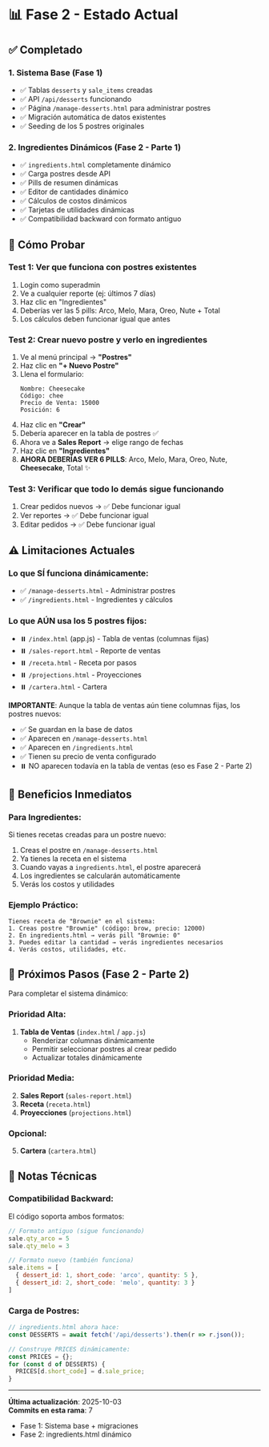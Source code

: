 # 📊 Fase 2 - Estado Actual

## ✅ Completado

### 1. Sistema Base (Fase 1)
- ✅ Tablas `desserts` y `sale_items` creadas
- ✅ API `/api/desserts` funcionando
- ✅ Página `/manage-desserts.html` para administrar postres
- ✅ Migración automática de datos existentes
- ✅ Seeding de los 5 postres originales

### 2. Ingredientes Dinámicos (Fase 2 - Parte 1)
- ✅ `ingredients.html` completamente dinámico
- ✅ Carga postres desde API
- ✅ Pills de resumen dinámicas
- ✅ Editor de cantidades dinámico
- ✅ Cálculos de costos dinámicos
- ✅ Tarjetas de utilidades dinámicas
- ✅ Compatibilidad backward con formato antiguo

## 🧪 Cómo Probar

### Test 1: Ver que funciona con postres existentes
1. Login como superadmin
2. Ve a cualquier reporte (ej: últimos 7 días)
3. Haz clic en "Ingredientes"
4. Deberías ver las 5 pills: Arco, Melo, Mara, Oreo, Nute + Total
5. Los cálculos deben funcionar igual que antes

### Test 2: Crear nuevo postre y verlo en ingredientes
1. Ve al menú principal → **"Postres"**
2. Haz clic en **"+ Nuevo Postre"**
3. Llena el formulario:
   ```
   Nombre: Cheesecake
   Código: chee
   Precio de Venta: 15000
   Posición: 6
   ```
4. Haz clic en **"Crear"**
5. Debería aparecer en la tabla de postres ✅
6. Ahora ve a **Sales Report** → elige rango de fechas
7. Haz clic en **"Ingredientes"**
8. **AHORA DEBERÍAS VER 6 PILLS**: Arco, Melo, Mara, Oreo, Nute, **Cheesecake**, Total ✨

### Test 3: Verificar que todo lo demás sigue funcionando
1. Crear pedidos nuevos → ✅ Debe funcionar igual
2. Ver reportes → ✅ Debe funcionar igual
3. Editar pedidos → ✅ Debe funcionar igual

## ⚠️ Limitaciones Actuales

### Lo que SÍ funciona dinámicamente:
- ✅ `/manage-desserts.html` - Administrar postres
- ✅ `/ingredients.html` - Ingredientes y cálculos

### Lo que AÚN usa los 5 postres fijos:
- ⏸️ `/index.html` (app.js) - Tabla de ventas (columnas fijas)
- ⏸️ `/sales-report.html` - Reporte de ventas
- ⏸️ `/receta.html` - Receta por pasos
- ⏸️ `/projections.html` - Proyecciones
- ⏸️ `/cartera.html` - Cartera

**IMPORTANTE**: Aunque la tabla de ventas aún tiene columnas fijas, los postres nuevos:
- ✅ Se guardan en la base de datos
- ✅ Aparecen en `/manage-desserts.html`
- ✅ Aparecen en `/ingredients.html`
- ✅ Tienen su precio de venta configurado
- ⏸️ NO aparecen todavía en la tabla de ventas (eso es Fase 2 - Parte 2)

## 🎯 Beneficios Inmediatos

### Para Ingredientes:
Si tienes recetas creadas para un postre nuevo:
1. Creas el postre en `/manage-desserts.html`
2. Ya tienes la receta en el sistema
3. Cuando vayas a `ingredients.html`, el postre aparecerá
4. Los ingredientes se calcularán automáticamente
5. Verás los costos y utilidades

### Ejemplo Práctico:
```
Tienes receta de "Brownie" en el sistema:
1. Creas postre "Brownie" (código: brow, precio: 12000)
2. En ingredients.html → verás pill "Brownie: 0"
3. Puedes editar la cantidad → verás ingredientes necesarios
4. Verás costos, utilidades, etc.
```

## 🚀 Próximos Pasos (Fase 2 - Parte 2)

Para completar el sistema dinámico:

### Prioridad Alta:
1. **Tabla de Ventas** (`index.html` / `app.js`)
   - Renderizar columnas dinámicamente
   - Permitir seleccionar postres al crear pedido
   - Actualizar totales dinámicamente

### Prioridad Media:
2. **Sales Report** (`sales-report.html`)
3. **Receta** (`receta.html`)
4. **Proyecciones** (`projections.html`)

### Opcional:
5. **Cartera** (`cartera.html`)

## 📝 Notas Técnicas

### Compatibilidad Backward:
El código soporta ambos formatos:
```javascript
// Formato antiguo (sigue funcionando)
sale.qty_arco = 5
sale.qty_melo = 3

// Formato nuevo (también funciona)
sale.items = [
  { dessert_id: 1, short_code: 'arco', quantity: 5 },
  { dessert_id: 2, short_code: 'melo', quantity: 3 }
]
```

### Carga de Postres:
```javascript
// ingredients.html ahora hace:
const DESSERTS = await fetch('/api/desserts').then(r => r.json());

// Construye PRICES dinámicamente:
const PRICES = {};
for (const d of DESSERTS) {
  PRICES[d.short_code] = d.sale_price;
}
```

---

**Última actualización**: 2025-10-03  
**Commits en esta rama**: 7
- Fase 1: Sistema base + migraciones
- Fase 2: ingredients.html dinámico

